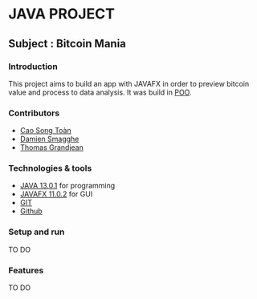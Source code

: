 # JAVA PROJECT

## Subject : Bitcoin Mania

### Introduction
This project aims to build an app with JAVAFX in order to preview bitcoin value and process to data analysis. It was build in [POO](https://en.wikipedia.org/wiki/Object-oriented_programming).

### Contributors
* [Cao Song Toàn](https://github.com/songtoan272)
* [Damien Smagghe](https://www.damien-smagghe.fr/)
* [Thomas Grandjean](https://github.com/ToMusic75)

### Technologies & tools
* [JAVA 13.0.1](https://www.java.com/) for programming
* [JAVAFX  11.0.2](https://gluonhq.com/products/javafx/) for GUI
* [GIT](https://git-scm.com/)
* [Github](https://github.com/)

### Setup and run
TO DO
### Features
TO DO
